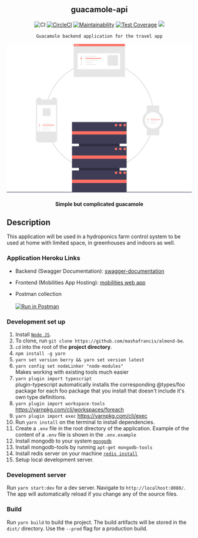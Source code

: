<div align="center">

## guacamole-api

![CI](https://github.com/mashafrancis/guacamole-api/workflows/CI/badge.svg)
[![CircleCI](https://circleci.com/gh/mashafrancis/guacamole-api.svg?style=svg)](https://circleci.com/gh/mashafrancis/guacamole-api)
[![Maintainability](https://api.codeclimate.com/v1/badges/e12575ea3620ac5062a5/maintainability)](https://codeclimate.com/github/mashafrancis/guacamole-api/maintainability)
[![Test Coverage](https://api.codeclimate.com/v1/badges/e12575ea3620ac5062a5/test_coverage)](https://codeclimate.com/github/mashafrancis/guacamole-api/test_coverage)
<img src="https://img.shields.io/badge/version-0.0.1-blue.svg?cacheSeconds=2592000" />

</div>

<div align="center">

    Guacamole backend application for the travel app

  [![Guacamole](../public/img/readme.svg)](https://almond-re-staging.herokuapp.com/)

  #### Simple but complicated guacamole

</div>

## Description
This application will be used in a hydroponics farm control system to be used at home with limited space, in greenhouses and indoors as well.

### Application Heroku Links

-   Backend (Swagger Documentation):
    [swagger-documentation](https://almond-api.herokuapp.com/)

-   Frontend (Mobilities App Hosting):
    [mobilities web app](https://almond-re-staging.herokuapp.com/)

-   Postman collection
    <br />
    <br />
    [![Run in Postman](https://run.pstmn.io/button.svg)](https://app.getpostman.com/run-collection/f9f0f4ab064818fbf641)

### Development set up
1. Install [`Node JS`](https://nodejs.org/en/).
2. To clone, run `git clone https://github.com/mashafrancis/almond-be`.
3. `cd` into the root of the **project directory**.
4. `npm install -g yarn`
5. `yarn set version berry && yarn set version latest`
6. `yarn config set nodeLinker "node-modules"`   
   Makes working with existing tools much easier
7. `yarn plugin import typescript`   
   plugin-typescript automatically installs the corresponding @types/foo package for each foo package that you install that doesn't include it's own type definitions. 
8. `yarn plugin import workspace-tools`  https://yarnpkg.com/cli/workspaces/foreach
9. `yarn plugin import exec`   https://yarnpkg.com/cli/exec
10. Run `yarn install` on the terminal to install dependencies.
11. Create a `.env` file in the root directory of the application. Example of the content of a `.env` file is shown in the `.env.example`
12. Install mongodb to your system [`mongodb`](https://docs.mongodb.com/manual/installation/)
13. Install mongodb-tools by running `apt-get mongodb-tools`
14. Install redis server on your machine [`redis install`](https://redis.io/topics/quickstart)
15. Setup local development server.

### Development server

Run `yarn start:dev` for a dev server. Navigate to `http://localhost:8080/`. The app will automatically reload if you change any of the source files.

### Build

Run `yarn build` to build the project. The build artifacts will be stored in the `dist/` directory. Use the `--prod` flag for a production build.


